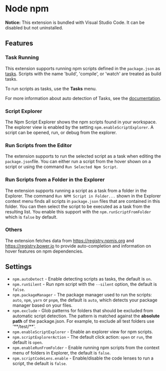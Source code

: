 # Node npm

**Notice:** This extension is bundled with Visual Studio Code. It can be disabled but not uninstalled.

## Features

### Task Running

This extension supports running npm scripts defined in the `package.json` as [tasks](https://code.visualstudio.com/docs/editor/tasks). Scripts with the name 'build', 'compile', or 'watch'
are treated as build tasks.

To run scripts as tasks, use the **Tasks** menu.

For more information about auto detection of Tasks, see the [documentation](https://code.visualstudio.com/Docs/editor/tasks#_task-autodetection).

### Script Explorer

The Npm Script Explorer shows the npm scripts found in your workspace. The explorer view is enabled by the setting `npm.enableScriptExplorer`. A script can be opened, run, or debug from the explorer.

### Run Scripts from the Editor

The extension supports to run the selected script as a task when editing the `package.json`file. You can either run a script from
the hover shown on a script or using the command `Run Selected Npm Script`.

### Run Scripts from a Folder in the Explorer

The extension supports running a script as a task from a folder in the Explorer. The command `Run NPM Script in Folder...` shown in the Explorer context menu finds all scripts in `package.json` files that are contained in this folder. You can then select the script to be executed as a task from the resulting list. You enable this support with the `npm.runScriptFromFolder` which is `false` by default.

### Others

The extension fetches data from https://registry.npmjs.org and https://registry.bower.io to provide auto-completion and information on hover features on npm dependencies.

## Settings

- `npm.autoDetect` - Enable detecting scripts as tasks, the default is `on`.
- `npm.runSilent` - Run npm script with the `--silent` option, the default is `false`.
- `npm.packageManager` - The package manager used to run the scripts: `auto`, `npm`, `yarn` or `pnpm`, the default is `auto`, which detects your package manager based on your files.
- `npm.exclude` - Glob patterns for folders that should be excluded from automatic script detection. The pattern is matched against the **absolute path** of the package.json. For example, to exclude all test folders use '\*\*/test/\*\*'.
- `npm.enableScriptExplorer` - Enable an explorer view for npm scripts.
- `npm.scriptExplorerAction` - The default click action: `open` or `run`, the default is `open`.
- `npm.enableRunFromFolder` - Enable running npm scripts from the context menu of folders in Explorer, the default is `false`.
- `npm.scriptCodeLens.enable` - Enable/disable the code lenses to run a script, the default is `false`.
